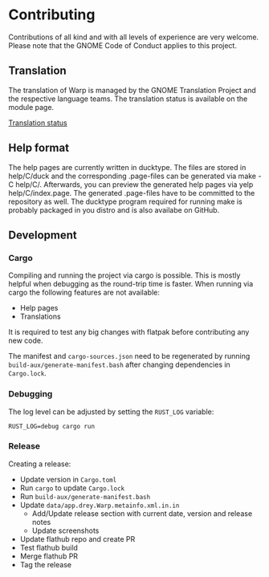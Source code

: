 # Contributing
Contributions of all kind and with all levels of experience are very welcome. Please note that the GNOME Code of Conduct
applies to this project.

## Translation
The translation of Warp is managed by the GNOME Translation Project and the respective language teams. The translation status is available on the module page.

[Translation status](https://l10n.gnome.org/module/warp/)

## Help format
The help pages are currently written in ducktype. The files are stored in help/C/duck and the corresponding .page-files can be generated via make -C help/C/. Afterwards, you can preview the generated help pages via yelp help/C/index.page. The generated .page-files have to be committed to the repository as well. The ducktype program required for running make is probably packaged in you distro and is also availabe on GitHub.

## Development
### Cargo

Compiling and running the project via cargo is possible. This is mostly helpful when debugging as the round-trip time is
faster. When running via cargo the following features
are not available:

* Help pages
* Translations

It is required to test any big changes with flatpak before contributing any new code.

The manifest and `cargo-sources.json` need to be regenerated by running `build-aux/generate-manifest.bash` after changing dependencies in `Cargo.lock`.

### Debugging

The log level can be adjusted by setting the `RUST_LOG` variable:

```shell
RUST_LOG=debug cargo run
```

### Release

Creating a release:

- Update version in `Cargo.toml`
- Run `cargo` to update `Cargo.lock`
- Run `build-aux/generate-manifest.bash`
- Update `data/app.drey.Warp.metainfo.xml.in.in`
  - Add/Update release section with current date, version and release notes
  - Update screenshots
- Update flathub repo and create PR
- Test flathub build
- Merge flathub PR
- Tag the release
